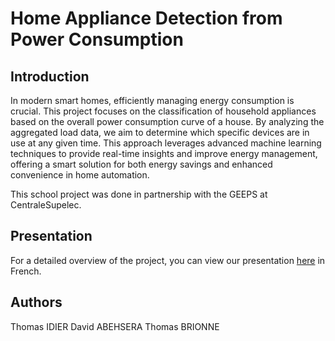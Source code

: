 # Home Appliance Detection from Power Consumption

## Introduction
In modern smart homes, efficiently managing energy consumption is crucial. This project focuses on the classification of household appliances based on the overall power consumption curve of a house. By analyzing the aggregated load data, we aim to determine which specific devices are in use at any given time. This approach leverages advanced machine learning techniques to provide real-time insights and improve energy management, offering a smart solution for both energy savings and enhanced convenience in home automation.

This school project was done in partnership with the GEEPS at CentraleSupelec.

## Presentation
For a detailed overview of the project, you can view our presentation [here](https://github.com/thoid/Home-Appliance-Detection-from-Power-Consumption/blob/main/Soutenance.pptx) in French.

## Authors
Thomas IDIER
David ABEHSERA
Thomas BRIONNE

